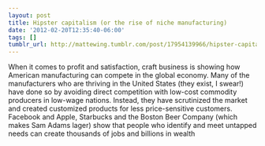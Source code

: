 ```yaml
---
layout: post
title: Hipster capitalism (or the rise of niche manufacturing)
date: '2012-02-20T12:35:40-06:00'
tags: []
tumblr_url: http://mattewing.tumblr.com/post/17954139966/hipster-capitalism-or-the-rise-of-niche-manufacturing
---
```


When it comes to profit and satisfaction, craft business is showing how American manufacturing can compete in the global economy. Many of the manufacturers who are thriving in the United States (they exist, I swear!) have done so by avoiding direct competition with low-cost commodity producers in low-wage nations. Instead, they have scrutinized the market and created customized products for less price-sensitive customers. Facebook and Apple, Starbucks and the Boston Beer Company (which makes Sam Adams lager) show that people who identify and meet untapped needs can create thousands of jobs and billions in wealth

